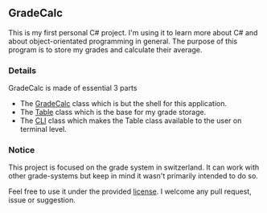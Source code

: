 ## GradeCalc

This is my first personal C# project. I'm using it to learn more about C# and about object-orientated programming in general.
The purpose of this program is to store my grades and calculate their average.

### Details
GradeCalc is made of essential 3 parts
- The [GradeCalc](https://github.com/clragon/GradeCalc/blob/master/GradeCalc/GradeCalc.cs) class which is but the shell for this application.
- The [Table](https://github.com/clragon/GradeCalc/blob/master/GradesTable/GradesTable.cs) class which is the base for my grade storage.
- The [CLI](https://github.com/clragon/GradeCalc/blob/master/GradesCli/GradesCli.cs) class which makes the Table class available to the user on terminal level.


### Notice
This project is focused on the grade system in switzerland. It can work with other grade-systems but keep in mind it wasn't primarily intended to do so.

Feel free to use it under the provided [license](https://github.com/clragon/GradeCalc/blob/master/LICENSE).
I welcome any pull request, issue or suggestion.

